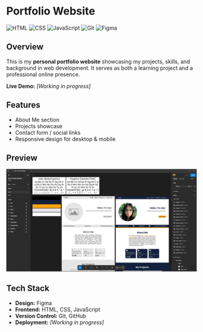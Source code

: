 # Portfolio Website  

![HTML](https://img.shields.io/badge/HTML5-E34F26?style=for-the-badge&logo=html5&logoColor=white)  ![CSS](https://img.shields.io/badge/CSS3-1572B6?style=for-the-badge&logo=css3&logoColor=white)  ![JavaScript](https://img.shields.io/badge/JavaScript-F7DF1E?style=for-the-badge&logo=javascript&logoColor=black)  ![Git](https://img.shields.io/badge/Git-F05032?style=for-the-badge&logo=git&logoColor=white)  ![Figma](https://img.shields.io/badge/Figma-F24E1E?style=for-the-badge&logo=figma&logoColor=white)  

## Overview  
This is my **personal portfolio website** showcasing my projects, skills, and background in web development. It serves as both a learning project and a professional online presence.  

**Live Demo:** <i>[Working in progress]</i>

## Features  
- About Me section   
- Projects showcase  
- Contact form / social links  
- Responsive design for desktop & mobile  

## Preview  
![Preview](src/assets/images/Preview.png)

## Tech Stack  
- **Design:** Figma 
- **Frontend:** HTML, CSS, JavaScript  
- **Version Control:** Git, GitHub  
- **Deployment:** <i>[Working in progress]</i>

